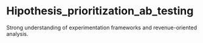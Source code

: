 # Hipothesis_prioritization_ab_testing
Strong understanding of experimentation frameworks and revenue-oriented analysis.
